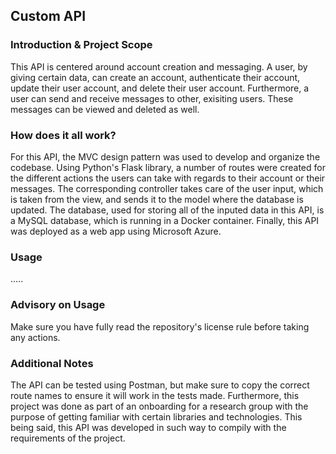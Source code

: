 ## Custom API

### Introduction & Project Scope
This API is centered around account creation and messaging. A user, by giving certain data, can create an account, authenticate their account, update their user account, and delete their user account. Furthermore, a user can send and receive messages to other, exisiting users. These messages can be viewed and deleted as well.  

### How does it all work?
For this API, the MVC design pattern was used to develop and organize the codebase. Using Python's Flask library, a number of routes were created for the different actions the users can take with regards to their account or their messages. The corresponding controller takes care of the user input, which is taken from the view, and sends it to the model where the database is updated. The database, used for storing all of the inputed data in this API, is a MySQL database, which is running in a Docker container. Finally, this API was deployed as a web app using Microsoft Azure. 

### Usage
.....

### Advisory on Usage
Make sure you have fully read the repository's license rule before taking any actions.

### Additional Notes
The API can be tested using Postman, but make sure to copy the correct route names to ensure it will work in the tests made. Furthermore, this project was done as part of an onboarding for a research group with the purpose of getting familiar with certain libraries and technologies. This being said, this API was developed in such way to compily with the requirements of the project.
